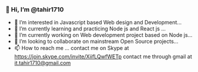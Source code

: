 ### 👋 Hi, I’m @tahir1710

- 👀 I’m interested in Javascript based Web design and Development...
- 🌱 I’m currently learning and practicing Node js and React js ...
- 🔭 I’m currently working on Web development project based on Node js...
- 💞️ I’m looking to collaborate on mainstream Open Source projects...
- 📫 How to reach me ...
contact me on Skype at https://join.skype.com/invite/XiifLQwfWETp
contact me through gmail at it.tahir1710@gmail.com

<!---
tahir1710/tahir1710 is a ✨ special ✨ repository because its `README.md` (this file) appears on your GitHub profile.
You can click the Preview link to take a look at your changes.
--->
